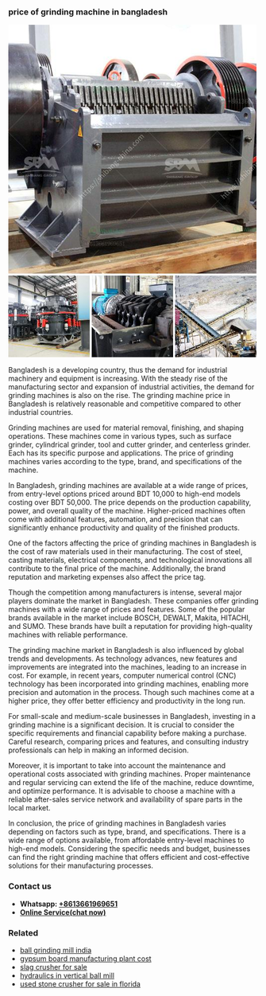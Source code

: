 <h3>price of grinding machine in bangladesh</h3><img src='1708322817.jpg' alt=''><p>Bangladesh is a developing country, thus the demand for industrial machinery and equipment is increasing. With the steady rise of the manufacturing sector and expansion of industrial activities, the demand for grinding machines is also on the rise. The grinding machine price in Bangladesh is relatively reasonable and competitive compared to other industrial countries.</p><p>Grinding machines are used for material removal, finishing, and shaping operations. These machines come in various types, such as surface grinder, cylindrical grinder, tool and cutter grinder, and centerless grinder. Each has its specific purpose and applications. The price of grinding machines varies according to the type, brand, and specifications of the machine.</p><p>In Bangladesh, grinding machines are available at a wide range of prices, from entry-level options priced around BDT 10,000 to high-end models costing over BDT 50,000. The price depends on the production capability, power, and overall quality of the machine. Higher-priced machines often come with additional features, automation, and precision that can significantly enhance productivity and quality of the finished products.</p><p>One of the factors affecting the price of grinding machines in Bangladesh is the cost of raw materials used in their manufacturing. The cost of steel, casting materials, electrical components, and technological innovations all contribute to the final price of the machine. Additionally, the brand reputation and marketing expenses also affect the price tag.</p><p>Though the competition among manufacturers is intense, several major players dominate the market in Bangladesh. These companies offer grinding machines with a wide range of prices and features. Some of the popular brands available in the market include BOSCH, DEWALT, Makita, HITACHI, and SUMO. These brands have built a reputation for providing high-quality machines with reliable performance.</p><p>The grinding machine market in Bangladesh is also influenced by global trends and developments. As technology advances, new features and improvements are integrated into the machines, leading to an increase in cost. For example, in recent years, computer numerical control (CNC) technology has been incorporated into grinding machines, enabling more precision and automation in the process. Though such machines come at a higher price, they offer better efficiency and productivity in the long run.</p><p>For small-scale and medium-scale businesses in Bangladesh, investing in a grinding machine is a significant decision. It is crucial to consider the specific requirements and financial capability before making a purchase. Careful research, comparing prices and features, and consulting industry professionals can help in making an informed decision.</p><p>Moreover, it is important to take into account the maintenance and operational costs associated with grinding machines. Proper maintenance and regular servicing can extend the life of the machine, reduce downtime, and optimize performance. It is advisable to choose a machine with a reliable after-sales service network and availability of spare parts in the local market.</p><p>In conclusion, the price of grinding machines in Bangladesh varies depending on factors such as type, brand, and specifications. There is a wide range of options available, from affordable entry-level machines to high-end models. Considering the specific needs and budget, businesses can find the right grinding machine that offers efficient and cost-effective solutions for their manufacturing processes.</p><h3>Contact us</h3><ul><li><strong>Whatsapp:&nbsp;<a href="https://wa.me/8613661969651">+8613661969651</a></strong></li><li><a href="https://swt.shibang-china.com/?git&amp;zhl&amp;price of grinding machine in bangladesh"><strong>Online Service(chat now)</strong></a></li></ul><h3>Related</h3><ul><li><a href='ball grinding mill india.md'>ball grinding mill india</a></li><li><a href='gypsum board manufacturing plant cost.md'>gypsum board manufacturing plant cost</a></li><li><a href='slag crusher for sale.md'>slag crusher for sale</a></li><li><a href='hydraulics in vertical ball mill.md'>hydraulics in vertical ball mill</a></li><li><a href='used stone crusher for sale in florida.md'>used stone crusher for sale in florida</a></li></ul>